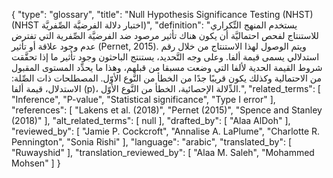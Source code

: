 {
    "type": "glossary",
    "title": "Null Hypothesis Significance Testing (NHST) (NHST اختبار دلالة الفرضيَّة الصِّفريَّة)",
    "definition": "يستخدم المنهج التِّكراري للاستنتاج لفحص احتماليَّة أن يكون هناك تأثير مرصود  ضد الفرضيَّة الصِّفرية التي تفترض عدم وجود علاقة أو تأثير (Pernet, 2015). ويتم الوصول لهذا الاستنتاج من خلال رقم استدلالي يسمى قيمة ألفا. وعلى وجه التَّحديد، يستنتج الباحثون وجود تأثير ما إذا تحقَّقت شروط القيمة الحدية لألفا التي وضعت مسبقا من قبلهم، وهذا ما يحدِّد المستوى المقبول من الاحتمالية وكذلك يكون قريبًا جدًا من الخطأ من النَّوع الأوّل.  المصطلحات ذات الصِّلة: الاستدلال، قيمة ألفا (p)، الدِّلالة الإحصائية، الخطأ من النَّوع الأوّل.",
    "related_terms": [
        "Inference",
        "P-value",
        "Statistical significance",
        "Type I error"
    ],
    "references": [
        "Lakens et al. (2018)",
        "Pernet (2015)",
        "Spence and Stanley (2018)"
    ],
    "alt_related_terms": [
        null
    ],
    "drafted_by": [
        "Alaa AlDoh"
    ],
    "reviewed_by": [
        "Jamie P. Cockcroft",
        "Annalise A. LaPlume",
        "Charlotte R. Pennington",
        "Sonia Rishi"
    ],
    "language": "arabic",
    "translated_by": [
        "Ruwayshid"
    ],
    "translation_reviewed_by": [
        "Alaa M. Saleh",
        "Mohammed Mohsen"
    ]
}